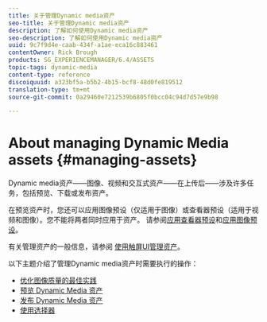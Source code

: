 ```yaml
---
title: 关于管理Dynamic media资产
seo-title: 关于管理Dynamic media资产
description: 了解如何使用Dynamic media资产
seo-description: 了解如何使用Dynamic media资产
uuid: 9c7f9d4e-caab-434f-a1ae-eca16c883461
contentOwner: Rick Brough
products: SG_EXPERIENCEMANAGER/6.4/ASSETS
topic-tags: dynamic-media
content-type: reference
discoiquuid: a323bf5a-b5b2-4b15-bcf8-48d0fe819512
translation-type: tm+mt
source-git-commit: 0a29460e7212539b6805f0bcc04c94d7d57e9b98

---
```



# About managing Dynamic Media assets {#managing-assets}

Dynamic media资产——图像、视频和交互式资产——在上传后——涉及许多任务，包括预览、下载或发布资产。

在预览资产时，您还可以应用图像预设（仅适用于图像）或查看器预设（适用于视频和图像）。您不能将两者同时应用于资产。 请参阅[应用查看器预设](viewer-presets.md)和[应用图像预设](image-presets.md)。

有关管理资产的一般信息，请参阅 [使用触屏UI管理资产](managing-assets-touch-ui.md)。

以下主题介绍了管理Dynamic media资产时需要执行的操作：

* [优化图像质量的最佳实践](best-practices-for-optimizing-the-quality-of-your-images.md)
* [预览 Dynamic Media 资产](previewing-assets.md)
* [发布 Dynamic Media 资产](publishing-dynamicmedia-assets.md)
* [使用选择器](working-with-selectors.md)

